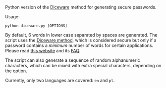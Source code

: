Python version of the [Diceware][1] method for generating secure passwords.

Usage:

    python diceware.py [OPTIONS]

By default, 6 words  in lower case separated by spaces are generated. The script uses the [Diceware method][1], which is considered secure but only if a password contains a _minimum_ number of words for certain applications. Please read [this website][1] and its [FAQ][2].

The script can also generate a sequence of random alphanumeric characters, which can be mixed with extra special characters, depending on the option.

Currently, only two languages are covered: `en` and `pl`. 

[1]: https://theworld.com/~reinhold/diceware.html
[2]: https://theworld.com/~reinhold/dicewarefaq.html